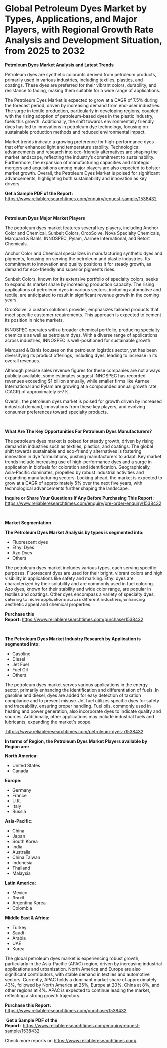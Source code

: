 <p><h1>Global Petroleum Dyes Market by Types, Applications, and Major Players, with Regional Growth Rate Analysis and Development Situation, from 2025 to 2032</h1></p><p><strong>Petroleum Dyes Market Analysis and Latest Trends</strong></p>
<p><p>Petroleum dyes are synthetic colorants derived from petroleum products, primarily used in various industries, including textiles, plastics, and coatings. These dyes are preferred for their vibrant colors, durability, and resistance to fading, making them suitable for a wide range of applications.</p><p>The Petroleum Dyes Market is expected to grow at a CAGR of 7.5% during the forecast period, driven by increasing demand from end-user industries. The surge in textile production, particularly in developing regions, coupled with the rising adoption of petroleum-based dyes in the plastic industry, fuels this growth. Additionally, the shift towards environmentally friendly dyes has led to innovations in petroleum dye technology, focusing on sustainable production methods and reduced environmental impact.</p><p>Market trends indicate a growing preference for high-performance dyes that offer enhanced light and temperature stability. Technological advancements and research into eco-friendly alternatives are shaping the market landscape, reflecting the industry’s commitment to sustainability. Furthermore, the expansion of manufacturing capacities and strategic mergers and acquisitions among major players are also expected to bolster market growth. Overall, the Petroleum Dyes Market is poised for significant advancements, highlighting both sustainability and innovation as key drivers.</p></p>
<p><strong>Get a Sample PDF of the Report:&nbsp;</strong> <a href="https://www.reliableresearchtimes.com/enquiry/request-sample/1538432?utm_campaign=3542&utm_medium=2&utm_source=Github&utm_content=ia&utm_term=01042025&utm_id=petroleum-dyes">https://www.reliableresearchtimes.com/enquiry/request-sample/1538432</a></p>
<p>&nbsp;</p>
<p><strong>Petroleum Dyes Major Market Players</strong></p>
<p><p>The petroleum dyes market features several key players, including Anchor Color and Chemical, Sunbelt Colors, OrcoSolve, Nova Specialty Chemicals, Marquard & Bahls, INNOSPEC, Pylam, Aarnee International, and Retort Chemicals. </p><p>Anchor Color and Chemical specializes in manufacturing synthetic dyes and pigments, focusing on serving the petroleum and plastic industries. Its commitment to innovation and quality positions it for steady growth, as demand for eco-friendly and superior pigments rises.</p><p>Sunbelt Colors, known for its extensive portfolio of specialty colors, seeks to expand its market share by increasing production capacity. The rising applications of petroleum dyes in various sectors, including automotive and textile, are anticipated to result in significant revenue growth in the coming years.</p><p>OrcoSolve, a custom solutions provider, emphasizes tailored products that meet specific customer requirements. This approach is expected to cement its position in niche markets. </p><p>INNOSPEC operates with a broader chemical portfolio, producing specialty chemicals as well as petroleum dyes. With a diverse range of applications across industries, INNOSPEC is well-positioned for sustainable growth.</p><p>Marquard & Bahls focuses on the petroleum logistics sector, yet has been diversifying its product offerings, including dyes, leading to increase in its overall revenues. </p><p>Although precise sales revenue figures for these companies are not always publicly available, some estimates suggest INNOSPEC has recorded revenues exceeding $1 billion annually, while smaller firms like Aarnee International and Pylam are growing at a compounded annual growth rate (CAGR) of approximately 5-7%. </p><p>Overall, the petroleum dyes market is poised for growth driven by increased industrial demand, innovations from these key players, and evolving consumer preferences toward specialty products.</p></p>
<p>&nbsp;</p>
<p><strong>What Are The Key Opportunities For Petroleum Dyes Manufacturers?</strong></p>
<p><p>The petroleum dyes market is poised for steady growth, driven by rising demand in industries such as textiles, plastics, and coatings. The global shift towards sustainable and eco-friendly alternatives is fostering innovation in dye formulations, pushing manufacturers to adapt. Key market trends include increasing use of high-performance dyes and a surge in application in biofuels for coloration and identification. Geographically, Asia-Pacific dominates, propelled by robust industrial activities and expanding manufacturing sectors. Looking ahead, the market is expected to grow at a CAGR of approximately 5% over the next five years, with technological advancements further shaping the landscape.</p></p>
<p><strong>Inquire or Share Your Questions If Any Before Purchasing This Report:</strong> <a href="https://www.reliableresearchtimes.com/enquiry/pre-order-enquiry/1538432?utm_campaign=3542&utm_medium=2&utm_source=Github&utm_content=ia&utm_term=01042025&utm_id=petroleum-dyes">https://www.reliableresearchtimes.com/enquiry/pre-order-enquiry/1538432</a></p>
<p>&nbsp;</p>
<p><strong>Market Segmentation</strong></p>
<p><strong>The Petroleum Dyes Market Analysis by types is segmented into:</strong></p>
<p><ul><li>Fluorescent dyes</li><li>Ethyl Dyes</li><li>Azo Dyes</li><li>Others</li></ul></p>
<p><p>The petroleum dyes market includes various types, each serving specific purposes. Fluorescent dyes are used for their bright, vibrant colors and high visibility in applications like safety and marking. Ethyl dyes are characterized by their solubility and are commonly used in fuel coloring. Azo dyes, known for their stability and wide color range, are popular in textiles and coatings. Other dyes encompass a variety of specialty dyes, catering to niche applications across different industries, enhancing aesthetic appeal and chemical properties.</p></p>
<p><strong>Purchase this Report:&nbsp;</strong><a href="https://www.reliableresearchtimes.com/purchase/1538432?utm_campaign=3542&utm_medium=2&utm_source=Github&utm_content=ia&utm_term=01042025&utm_id=petroleum-dyes">https://www.reliableresearchtimes.com/purchase/1538432</a></p>
<p>&nbsp;</p>
<p><strong>The Petroleum Dyes Market Industry Research by Application is segmented into:</strong></p>
<p><ul><li>Gasoline</li><li>Diesel</li><li>Jet Fuel</li><li>Fuel Oil</li><li>Others</li></ul></p>
<p><p>The petroleum dyes market serves various applications in the energy sector, primarily enhancing the identification and differentiation of fuels. In gasoline and diesel, dyes are added for easy detection of taxation compliance and to prevent misuse. Jet fuel utilizes specific dyes for safety and traceability, ensuring proper handling. Fuel oils, commonly used in heating and power generation, also incorporate dyes to indicate quality and sources. Additionally, other applications may include industrial fuels and lubricants, expanding the market's scope.</p></p>
<p><a href="https://www.reliableresearchtimes.com/petroleum-dyes-r1538432?utm_campaign=3542&utm_medium=2&utm_source=Github&utm_content=ia&utm_term=01042025&utm_id=petroleum-dyes">&nbsp;https://www.reliableresearchtimes.com/petroleum-dyes-r1538432</a></p>
<p><strong>In terms of Region, the Petroleum Dyes Market Players available by Region are:</strong></p>
<p>
    <p> <strong> North America: </strong>
        <ul>
            <li>United States</li>
            <li>Canada</li>
        </ul>
        </p> 
    <p> <strong> Europe: </strong>
        <ul>
            <li>Germany</li>
            <li>France</li>
            <li>U.K.</li>
            <li>Italy</li>
            <li>Russia</li>
        </ul>
        </p> 
    <p> <strong> Asia-Pacific: </strong>
        <ul>
            <li>China</li>
            <li>Japan</li>
            <li>South Korea</li>
            <li>India</li>
            <li>Australia</li>
            <li>China Taiwan</li>
            <li>Indonesia</li>
            <li>Thailand</li>
            <li>Malaysia</li>
        </ul>
        </p> 
    <p> <strong> Latin America: </strong>
        <ul>
            <li>Mexico</li>
            <li>Brazil</li>
            <li>Argentina Korea</li>
            <li>Colombia</li>
        </ul>
        </p> 
    <p> <strong> Middle East & Africa: </strong>
        <ul>
            <li>Turkey</li>
            <li>Saudi</li>
            <li>Arabia</li>
            <li>UAE</li>
            <li>Korea</li>
        </ul>
    </p>
    </p>
<p><p>The global petroleum dyes market is experiencing robust growth, particularly in the Asia-Pacific (APAC) region, driven by increasing industrial applications and urbanization. North America and Europe are also significant contributors, with stable demand in textiles and automotive sectors. Currently, APAC holds a dominant market share of approximately 43%, followed by North America at 25%, Europe at 20%, China at 8%, and other regions at 4%. APAC is expected to continue leading the market, reflecting a strong growth trajectory.</p></p>
<p><strong>Purchase this Report: </strong><a href="https://www.reliableresearchtimes.com/purchase/1538432?utm_campaign=3542&utm_medium=2&utm_source=Github&utm_content=ia&utm_term=01042025&utm_id=petroleum-dyes">https://www.reliableresearchtimes.com/purchase/1538432</a></p>
<p>&nbsp;<strong>Get a Sample PDF of the Report:&nbsp;&nbsp;</strong><a href="https://www.reliableresearchtimes.com/enquiry/request-sample/1538432?utm_campaign=3542&utm_medium=2&utm_source=Github&utm_content=ia&utm_term=01042025&utm_id=petroleum-dyes">https://www.reliableresearchtimes.com/enquiry/request-sample/1538432</a></p>
<p><strong></strong></p>
<p>Check more reports on <a href="https://www.reliableresearchtimes.com/?utm_campaign=3542&utm_medium=2&utm_source=Github&utm_content=ia&utm_term=01042025&utm_id=petroleum-dyes">https://www.reliableresearchtimes.com/</a></p>